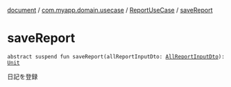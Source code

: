 [document](../../index.md) / [com.myapp.domain.usecase](../index.md) / [ReportUseCase](index.md) / [saveReport](./save-report.md)

# saveReport

`abstract suspend fun saveReport(allReportInputDto: `[`AllReportInputDto`](../../com.myapp.domain.dto/-all-report-input-dto/index.md)`): `[`Unit`](https://kotlinlang.org/api/latest/jvm/stdlib/kotlin/-unit/index.html)

日記を登録


